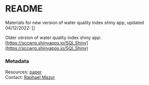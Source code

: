 # README

Materials for new version of water quality index shiny app, updated 04/12/2022: []

Older version of water quality index shiny app: [https://sccwrp.shinyapps.io/SQI_Shiny](https://sccwrp.shinyapps.io/SQI_Shiny)

### Metadata
Resources: <a href="https://www.sciencedirect.com/science/article/pii/S2665972719300042?via%3Dihub">paper</a><br>
Contact: <a href="https://www.sccwrp.org/about/staff/raphael-mazor/">Raphael Mazor</a><br>
